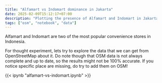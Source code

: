 ```yaml
---
title: "Alfamart vs Indomart dominance in Jakarta"
date: 2025-02-09T15:12:17+07:00
description: "Plotting the presence of Alfamart and Indomart in Jakarta as a heatmap"
tags: ["osm", "notebook", "data"]
---
```


Alfamart and Indomart are two of the most popular convenience stores in Indonesia.

For thought experiment, lets try to explore the data that we can get from OpenStreetMap about it. Do note though that OSM data is not always complete and up to date, so the results might not be 100% accurate. If you notice specific place are missing, do try to add them on OSM!

{{< ipynb "alfamart-vs-indomart.ipynb" >}}
